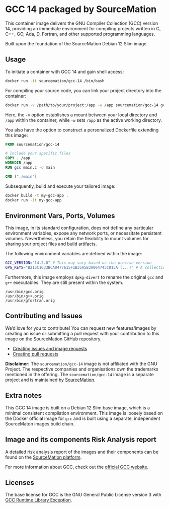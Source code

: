 # GCC 14 packaged by SourceMation

This container image delivers the GNU Compiler Collection (GCC) version 14,
providing an immediate environment for compiling projects written in C, C++,
GO, Ada, D, Fortran, and other supported programming languages.

Built upon the foundation of the SourceMation Debian 12 Slim image.


## Usage

To initiate a container with GCC 14 and gain shell access:

```bash
docker run -it sourcemation/gcc-14 /bin/bash
```

For compiling your source code, you can link your project directory into the container:

```bash
docker run -v /path/to/your/project:/app -w /app sourcemation/gcc-14 gcc main.c -o main
```

Here, the `-v` option establishes a mount between your local directory and
`/app` within the container, while `-w` sets `/app` as the active working
directory.


You also have the option to construct a personalized Dockerfile extending this
image:

```dockerfile
FROM sourcemation/gcc-14

# Include your specific files
COPY . /app
WORKDIR /app
RUN gcc main.c -o main

CMD ["./main"]
```

Subsequently, build and execute your tailored image:

```bash
docker build -t my-gcc-app .
docker run -it my-gcc-app
```

## Environment Vars, Ports, Volumes


This image, in its standard configuration, does not define any particular
environment variables, expose any network ports, or necessitate persistent
volumes. Nevertheless, you retain the flexibility to mount volumes for sharing
your project files and build artifacts.

The following environment variables are defined within the image:

```bash
GCC_VERSION="14.2.0" # This may vary based on the precise version
GPG_KEYS="B215C1633BCA0477615F1B35A5B3A004745C015A (...)" # A collection of keys for verifying the GPG signature of the GCC tarball
```

Furthermore, this image employs `dpkg-divert` to rename the original `gcc` and
`g++` executables. They are still present within the system.

```
/usr/bin/gcc.orig
/usr/bin/g++.orig
/usr/bin/gfortran.orig
```

## Contributing and Issues

We’d love for you to contribute! You can request new features/images by
creating an issue or submitting a pull request with your contribution to this
image on the SourceMation GitHub repository.

- [Creating issues and image requests](https://github.com/SourceMation/images/issues/new/choose)
- [Creating pull requests](https://github.com/SourceMation/images/compare)


**Disclaimer:** The `sourcemation/gcc-14` image is not affiliated with the GNU
Project. The respective companies and organisations own the trademarks
mentioned in the offering. The `sourcemation/gcc-14` image is a separate
project and is maintained by [SourceMation](https://sourcemation.com).

## Extra notes

This GCC 14 image is built on a Debian 12 Slim base image, which is a minimal
consistent compilation environment. This image is loosely based on the Docker
official image for `gcc` and is built using a separate, independent SourceMaton
images build chain.

## Image and its components Risk Analysis report

A detailed risk analysis report of the images and their components can be found
on the [SourceMation platform](https://www.sourcemation.com/).

For more information about GCC, check out the [official GCC
website](https://gcc.gnu.org/).

## Licenses

The base license for GCC is the GNU General Public License version 3 with [GCC
Runtime Library Exception](https://www.gnu.org/licenses/gcc-exception-3.1).

